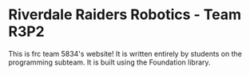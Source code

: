 # Riverdale Raiders Robotics - Team R3P2
This is frc team 5834's website! It is written entirely by students on the programming subteam.
It is built using the Foundation library.
